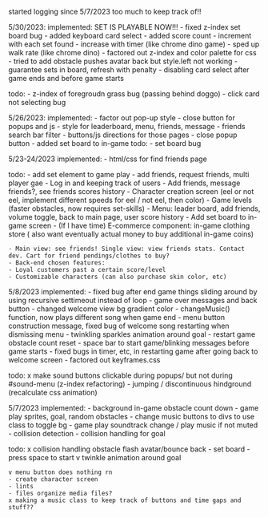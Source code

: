 started logging since 5/7/2023 too much to keep track of!!

5/30/2023:
implemented:
    SET IS PLAYABLE NOW!!!
    - fixed z-index set board bug
    - added keyboard card select
    - added score count
        - increment with each set found
        - increase with timer (like chrome dino game)
    - sped up walk rate (like chrome dino)
    - factored out z-index and color palette for css
    - tried to add obstacle pushes avatar back but style.left not working
    - guarantee sets in board, refresh with penalty
    - disabling card select after game ends and before game starts

todo:
    - z-index of foregroudn grass bug (passing behind doggo)
    - click card not selecting bug


5/26/2023:
implemented:
    - factor out pop-up style
    - close button for popups and js
    - style for leaderboard, menu, friends, message
        - friends search bar filter
    - buttons/js directions for those pages
    - close popup button
    - added set board to in-game
todo:
    - set board bug


5/23-24/2023
implemented:
    - html/css for find friends page

todo:
    - add set element to game play
    - add friends, request friends, multi player gae
    - Log in and keeping track of users
    - Add friends, message friends?, see friends scores history
    - Character creation screen (eel or not eel, implement different speeds for eel / not eel, then color)
    - Game levels (faster obstacles, now requires set-skills)
    - Menu: leader board, add friends, volume toggle, back to main page, user score history
    - Add set board to in-game screen
    - (If I have time) E-commerce component: in-game clothing store ( also want eventually actual money to buy additional in-game coins)

    - Main view: see friends! Single view: view friends stats. Contact dev. Cart for friend pendings/clothes to buy?
    - Back-end chosen features:
    - Loyal customers past a certain score/level
    - Customizable characters (can also purchase skin color, etc)



5/8/2023
implemented:
    - fixed bug after end game things sliding around by using recursive settimeout instead of loop
    - game over messages and back button
    - changed welcome view bg gradient color
    - changeMusic() function, now plays different song when game end
    - menu button construction message, fixed bug of welcome song restarting when dismissing menu
    - twinkling sparkles animation around goal
    - restart game obstacle count reset
    - space bar to start game/blinking messages before game starts
    - fixed bugs in timer, etc, in restarting game after going back to welcome screen
    - factored out keyframes.css

todo:
    x make sound buttons clickable during popups/ but not during #sound-menu (z-index refactoring)
    - jumping / discontinuous hindground (recalculate css animation)


5/7/2023
implemented:
    - background in-game obstacle count down
    - game play sprites, goal, random obstacles
    - change music buttons to divs to use class to toggle bg
    - game play soundtrack change / play music if not muted
    - collision detection
    - collision handling for goal

todo:
    x collision handling obstacle flash avatar/bounce back
    - set board
    - press space to start
    v twinkle animation around goal

    v menu button does nothing rn 
    - create character screen
    - lints
    - files organize media files?
    x making a music class to keep track of buttons and time gaps and stuff??
